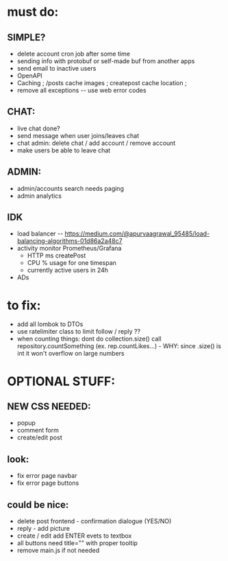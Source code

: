 # must do:
## SIMPLE?
- delete account cron job after some time
- sending info with protobuf or self-made buf from another apps
- send email to inactive users
- OpenAPI
- Caching ; /posts cache images ; createpost cache location ; 
- remove all exceptions -- use web error codes
## CHAT:
- live chat done?
- send message when user joins/leaves chat
- chat admin: delete chat / add account / remove account
- make users be able to leave chat
## ADMIN:
- admin/accounts search needs paging
- admin analytics
## IDK
- load balancer -- https://medium.com/@apurvaagrawal_95485/load-balancing-algorithms-01d86a2a48c7
- activity monitor Prometheus/Grafana
    - HTTP ms createPost
    - CPU % usage for one timespan
    - currently active users in 24h
- ADs

# to fix:
- add all lombok to DTOs
- use ratelimiter class to limit follow / reply ??
- when counting things: dont do collection.size() call repository.countSomething (ex. rep.countLikes...) - WHY: since .size() is int it won't overflow on large numbers




# OPTIONAL STUFF:
## NEW CSS NEEDED:
- popup
- comment form
- create/edit post

## look:
- fix error page navbar
- fix error page buttons

## could be nice:
- delete post frontend - confirmation dialogue (YES/NO)
- reply - add picture
- create / edit add ENTER evets to textbox
- all buttons need title="" with proper tooltip
- remove main.js if not needed

